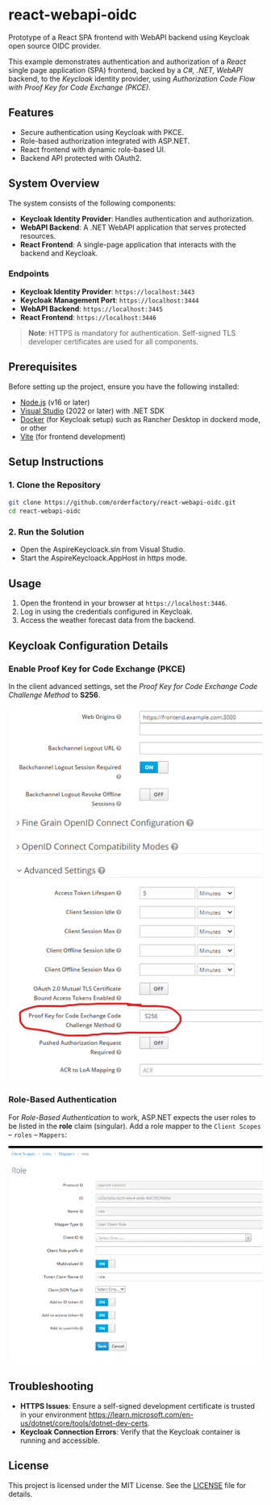 # react-webapi-oidc

Prototype of a React SPA frontend with WebAPI backend using Keycloak open source OIDC provider.

This example demonstrates authentication and authorization of a *React* single page application (SPA) frontend, backed by a *C#, .NET, WebAPI* backend, to the *Keycloak* identity provider, using *Authorization Code Flow with Proof Key for Code Exchange (PKCE)*.

## Features

- Secure authentication using Keycloak with PKCE.
- Role-based authorization integrated with ASP.NET.
- React frontend with dynamic role-based UI.
- Backend API protected with OAuth2.

## System Overview

The system consists of the following components:

- **Keycloak Identity Provider**: Handles authentication and authorization.
- **WebAPI Backend**: A .NET WebAPI application that serves protected resources.
- **React Frontend**: A single-page application that interacts with the backend and Keycloak.

### Endpoints

- **Keycloak Identity Provider**: `https://localhost:3443`
- **Keycloak Management Port**: `https://localhost:3444`
- **WebAPI Backend**: `https://localhost:3445`
- **React Frontend**: `https://localhost:3446`

> **Note**: HTTPS is mandatory for authentication. Self-signed TLS developer certificates are used for all components.

## Prerequisites

Before setting up the project, ensure you have the following installed:

- [Node.js](https://nodejs.org/) (v16 or later)
- [Visual Studio](https://visualstudio.microsoft.com/) (2022 or later) with .NET SDK
- [Docker](https://github.com/rancher-sandbox/rancher-desktop/releases) (for Keycloak setup) such as Rancher Desktop in dockerd mode, or other
- [Vite](https://vitejs.dev/) (for frontend development)

## Setup Instructions

### 1. Clone the Repository

```bash
git clone https://github.com/orderfactory/react-webapi-oidc.git
cd react-webapi-oidc
```

### 2. Run the Solution

- Open the AspireKeycloack.sln from Visual Studio.
- Start the AspireKeycloack.AppHost in https mode.

## Usage

1. Open the frontend in your browser at `https://localhost:3446`.
2. Log in using the credentials configured in Keycloak.
3. Access the weather forecast data from the backend.

## Keycloak Configuration Details

### Enable Proof Key for Code Exchange (PKCE)

In the client advanced settings, set the *Proof Key for Code Exchange Code Challenge Method* to **S256**.

![PKCE Challenge Method](pictures/pkce-method.png)

### Role-Based Authentication

For *Role-Based Authentication* to work, ASP.NET expects the user roles to be listed in the **role** claim (singular). Add a role mapper to the `Client Scopes` – `roles` – `Mappers`:

![Role Mapper](pictures/role-mapper.png)

## Troubleshooting

- **HTTPS Issues**: Ensure a self-signed development certificate is trusted in your environment https://learn.microsoft.com/en-us/dotnet/core/tools/dotnet-dev-certs.
- **Keycloak Connection Errors**: Verify that the Keycloak container is running and accessible.

## License

This project is licensed under the MIT License. See the [LICENSE](LICENSE) file for details.